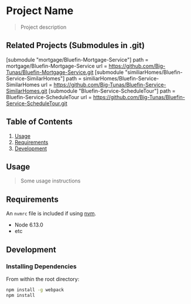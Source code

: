 # Project Name

> Project description

## Related Projects (Submodules in .git)
[submodule "mortgage/Bluefin-Mortgage-Service"]
	path = mortgage/Bluefin-Mortgage-Service
	url = https://github.com/Big-Tunas/Bluefin-Mortgage-Service.git
[submodule "similiarHomes/Bluefin-Service-SimilarHomes"]
	path = similiarHomes/Bluefin-Service-SimilarHomes
	url = https://github.com/Big-Tunas/Bluefin-Service-SimilarHomes.git
[submodule "Bluefin-Service-ScheduleTour"]
	path = Bluefin-Service-ScheduleTour
	url = https://github.com/Big-Tunas/Bluefin-Service-ScheduleTour.git



## Table of Contents

1. [Usage](#Usage)
1. [Requirements](#requirements)
1. [Development](#development)

## Usage

> Some usage instructions

## Requirements

An `nvmrc` file is included if using [nvm](https://github.com/creationix/nvm).

- Node 6.13.0
- etc

## Development

### Installing Dependencies

From within the root directory:

```sh
npm install -g webpack
npm install
```

